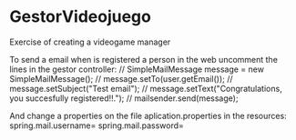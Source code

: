 # GestorVideojuego
Exercise of creating a videogame manager

To send a email when is registered a person in the web uncomment the lines in the gestor controller:
//    SimpleMailMessage message = new SimpleMailMessage();
//		message.setTo(user.getEmail());
//		message.setSubject("Test email");
//		message.setText("Congratulations, you succesfully registered!!.");
//		mailsender.send(message);

And change a properties on the file aplication.properties in the resources:
spring.mail.username=<PUT A REAL EMAIL>
spring.mail.password=<PUT A REAL PASSWORD>
